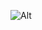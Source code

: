 ![Alt](https://repobeats.axiom.co/api/embed/18f26799f56b1c2f618f1f83713751a844a959ba.svg "Repobeats analytics image")

